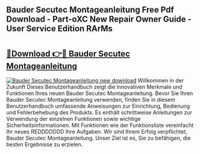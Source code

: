 ## Bauder Secutec Montageanleitung Free Pdf Download - Part-oXC New Repair Owner Guide - User Service Edition RArMs

# <h2><a href="http://df8w7ly.blite.top/?on=Bauder+Secutec+Montageanleitung">🔗Download 👉🔴 Bauder Secutec Montageanleitung</a></h2>

[![Bauder Secutec Montageanleitung new download](https://i.imgur.com/lujVjoI.png)](http://df8w7ly.blite.top/?on=Bauder+Secutec+Montageanleitung)
Willkommen in der Zukunft Dieses Benutzerhandbuch zeigt die innovativen Merkmale und Funktionen Ihres neuen Bauder Secutec Montageanleitung. Bevor Sie Ihren Bauder Secutec Montageanleitung verwenden, finden Sie in diesem Benutzerhandbuch umfassende Anweisungen zur Einrichtung, Bedienung und Fehlerbehebung des Produkts. Es enthält schrittweise Anleitungen zur Verwendung der einzelnen Funktionen sowie wichtige Sicherheitsinformationen. Mit Funktionen wie der Funktionsliste vereinfacht Ihr neues REDDDDDDD Ihre Aufgaben. Wir sind Ihrem Erfolg verpflichtet, Bauder Secutec Montageanleitung. Unser Ziel ist es, Sie zu befähigen, die besten Ergebnisse zu erzielen.
